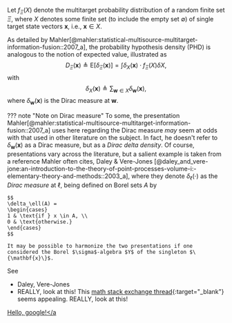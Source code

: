Let $f_{\Xi}(X)$ denote the multitarget probability distribution of a random finite set $\Xi$, where $X$ denotes some finite set (to include the empty set $\emptyset$) of single target state vectors $\mathbf{x}$, i.e., $\mathbf{x}\in X$. 

As detailed by Mahler[@mahler:statistical-multisource-multitarget-information-fusion::2007_a], the probability hypothesis density (PHD) is analogous to the notion of expected value, illustrated as
$$
\begin{equation}
D_{\Xi}(\mathbf{x}) \triangleq \mathrm{E}\left[ \delta_{\Xi}(\mathbf{x})\right] = \int \delta_{X}(\mathbf{x}) \cdot f_{\Xi}(X)\delta X,
\end{equation}
$$
with
$$
\delta_{X}(\mathbf{x}) \triangleq \sum_{\mathbf{w}\in X}\delta_{\mathbf{w}}(\mathbf{x}),
$$
where $\delta_{\mathbf{w}}(\mathbf{x})$ is the Dirac measure at $\mathbf{w}$.

??? note "Note on Dirac measure"
    To some, the presentation Mahler[@mahler:statistical-multisource-multitarget-information-fusion::2007_a] uses here regarding the Dirac measure *may* seem at odds with that used in other literature on the subject. In fact, he doesn't refer to $\delta_{\mathbf{w}}(\mathbf{x})$ as a Dirac measure, but as a *Dirac delta density*. Of course, presentations vary across the literature, but a salient example is taken from a reference Mahler often cites, Daley & Vere-Jones [@daley_and_vere-jone:an-introduction-to-the-theory-of-point-processes-volume-i:-elementary-theory-and-methods::2003_a], where they denote $\delta_\ell(\cdot)$ as the *Dirac measure* at $\ell$, being defined on Borel sets $A$ by 

    $$
    \delta_\ell(A) = 
    \begin{cases}
    1 & \text{if } x \in A, \\
    0 & \text{otherwise.}
    \end{cases}
    $$

    It may be possible to harmonize the two presentations if one considered the Borel $\sigma$-algebra $Y$ of the singleton $\{\mathbf{x}\}$.

See

- Daley, Vere-Jones
- REALLY, look at this! This [math stack exchange thread](https://math.stackexchange.com/questions/54197/can-a-dirac-delta-function-be-a-probability-density-function-of-a-random-variabl){:target="_blank"} seems appealing. REALLY, look at this!

[my-link]: http://google.com


<a href="http://google.com/" target="_blank">Hello, google!</a


